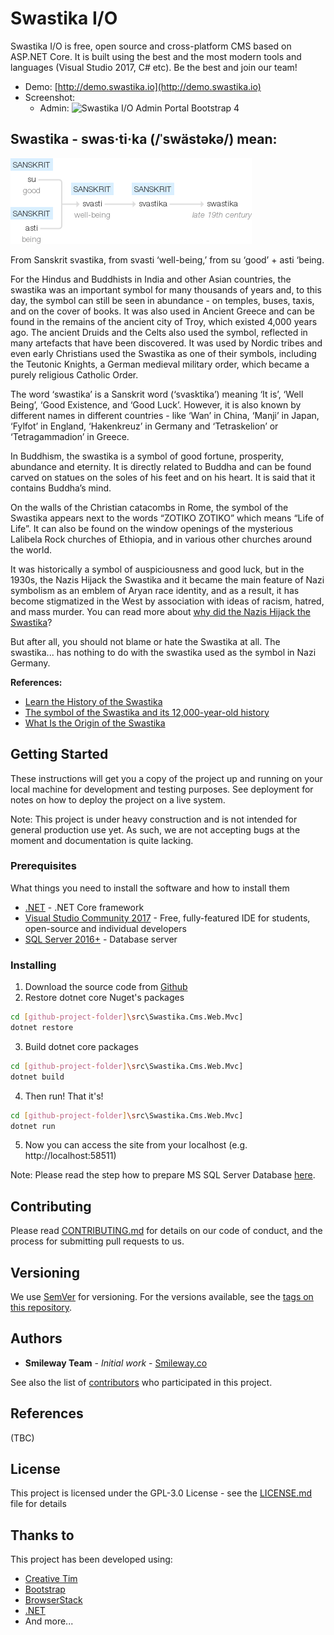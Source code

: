 # Swastika I/O

Swastika I/O is free, open source and cross-platform CMS based on ASP.NET Core. It is built using the best and the most modern tools and languages (Visual Studio 2017, C# etc). Be the best and join our team!

- Demo: [http://demo.swastika.io](http://demo.swastika.io)
- Screenshot:  
  - Admin:
![Swastika I/O Admin Portal Bootstrap 4](https://swastika-io.github.io/Swastika-IO-Admin/img/white.png "Swastika I/O Admin Portal Bootstrap 4")

## Swastika - swas·ti·ka (/ˈswästəkə/) mean:

 ![Swastika History](/docs/_images/readme/swastika-history.png)

From Sanskrit svastika, from svasti ‘well-being,’ from su ‘good’ + asti ‘being.

For the Hindus and Buddhists in India and other Asian countries, the swastika was an important symbol for many thousands of years and, to this day, the symbol can still be seen in abundance - on temples, buses, taxis, and on the cover of books. It was also used in Ancient Greece and can be found in the remains of the ancient city of Troy, which existed 4,000 years ago. The ancient Druids and the Celts also used the symbol, reflected in many artefacts that have been discovered. It was used by Nordic tribes and even early Christians used the Swastika as one of their symbols, including the Teutonic Knights, a German medieval military order, which became a purely religious Catholic Order. 

The word ‘swastika’ is a Sanskrit word (‘svasktika’) meaning ‘It is’, ‘Well Being’, ‘Good Existence, and ‘Good Luck’. However, it is also known by different names in different countries - like ‘Wan’ in China, ‘Manji’ in Japan, ‘Fylfot’ in England, ‘Hakenkreuz’ in Germany and ‘Tetraskelion’ or ‘Tetragammadion’ in Greece.

In Buddhism, the swastika is a symbol of good fortune, prosperity, abundance and eternity. It is directly related to Buddha and can be found carved on statues on the soles of his feet and on his heart.  It is said that it contains Buddha’s mind.

On the walls of the Christian catacombs in Rome, the symbol of the Swastika appears next to the words “ZOTIKO ZOTIKO” which means “Life of Life”. It can also be found on the window openings of the mysterious Lalibela Rock churches of Ethiopia, and in various other churches around the world.

It was historically a symbol of auspiciousness and good luck, but in the 1930s, the Nazis Hijack the Swastika and it became the main feature of Nazi symbolism as an emblem of Aryan race identity, and as a result, it has become stigmatized in the West by association with ideas of racism, hatred, and mass murder. You can read more about [why did the Nazis Hijack the Swastika](why-did-the-nazis.md)?

But after all, you should not blame or hate the Swastika at all. The swastika... has nothing to do with the swastika used as the symbol in Nazi Germany. 

**References:**
- [Learn the History of the Swastika](https://www.thoughtco.com/the-history-of-the-swastika-1778288)
- [The symbol of the Swastika and its 12,000-year-old history](http://www.ancient-origins.net/myths-legends/symbol-swastika-and-its-12000-year-old-history-001312)
- [What Is the Origin of the Swastika](https://www.thoughtco.com/what-is-the-origin-of-the-swastika-116913)

## Getting Started

These instructions will get you a copy of the project up and running on your local machine for development and testing purposes. See deployment for notes on how to deploy the project on a live system.

Note: This project is under heavy construction and is not intended for general production use yet. As such, we are not accepting bugs at the moment and documentation is quite lacking.

### Prerequisites

What things you need to install the software and how to install them

* [.NET](https://www.microsoft.com/net/core) - .NET Core framework
* [Visual Studio Community 2017](https://www.visualstudio.com/downloads/) - Free, fully-featured IDE for students, open-source and individual developers
* [SQL Server 2016+](https://www.microsoft.com/en-us/sql-server/sql-server-editions-express) - Database server


### Installing

1. Download the source code from [Github](https://github.com/Swastika-IO/Swastika-IO-Core)
2. Restore dotnet core Nuget's packages
```bash
cd [github-project-folder]\src\Swastika.Cms.Web.Mvc]
dotnet restore
```
3. Build dotnet core packages
```bash
cd [github-project-folder]\src\Swastika.Cms.Web.Mvc]
dotnet build
```
4. Then run! That it's!
```bash
cd [github-project-folder]\src\Swastika.Cms.Web.Mvc]
dotnet run
```
5. Now you can access the site from your localhost (e.g. http://localhost:58511)

Note: Please read the step how to prepare MS SQL Server Database [here](/installing?id=step-2-create-the-database-and-a-user).

## Contributing

Please read [CONTRIBUTING.md](CONTRIBUTING.md) for details on our code of conduct, and the process for submitting pull requests to us.

## Versioning

We use [SemVer](http://semver.org/) for versioning. For the versions available, see the [tags on this repository](https://github.com/Swastika-IO/Swastika-IO-Core/tags). 

## Authors

* **Smileway Team** - *Initial work* - [Smileway.co](http://www.smileway.co)

See also the list of [contributors](https://github.com/Swastika-IO/Swastika-IO-Core/graphs/contributors) who participated in this project.

## References
(TBC)

## License

This project is licensed under the GPL-3.0 License - see the [LICENSE.md](LICENSE.md) file for details

## Thanks to

This project has been developed using:
* [Creative Tim](https://www.creative-tim.com/)
* [Bootstrap](https://getbootstrap.com/)
* [BrowserStack](https://www.browserstack.com/)
* [.NET](https://www.microsoft.com/net/core)
* And more...